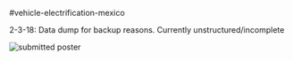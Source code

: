 #vehicle-electrification-mexico

2-3-18: Data dump for backup reasons. Currently unstructured/incomplete

![submitted poster](UN-DCAC_Poster_Submitted.png)
